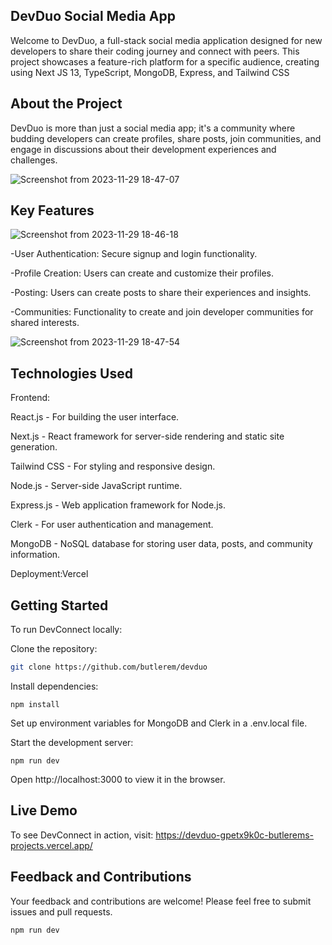 ## DevDuo Social Media App
Welcome to DevDuo, a full-stack social media application designed for new developers to share their coding journey and connect with peers. This project showcases a feature-rich platform for a specific audience, creating using Next JS 13, TypeScript, MongoDB, Express, and Tailwind CSS

## About the Project
DevDuo is more than just a social media app; it's a community where budding developers can create profiles, share posts, join communities, and engage in discussions about their development experiences and challenges.

![Screenshot from 2023-11-29 18-47-07](https://github.com/butlerem/devduo/assets/130527417/78a842c6-124b-4ba2-88b5-b16f9e940c88)

## Key Features

![Screenshot from 2023-11-29 18-46-18](https://github.com/butlerem/devduo/assets/130527417/9eb4085d-830e-4316-9b51-d5ed091e7aa8)

-User Authentication: Secure signup and login functionality.

-Profile Creation: Users can create and customize their profiles.

-Posting: Users can create posts to share their experiences and insights.

-Communities: Functionality to create and join developer communities for shared interests.

![Screenshot from 2023-11-29 18-47-54](https://github.com/butlerem/devduo/assets/130527417/ab262a15-fe15-457e-9988-785fdf822e20)

## Technologies Used

Frontend:

React.js - For building the user interface.

Next.js - React framework for server-side rendering and static site generation.

Tailwind CSS - For styling and responsive design.

Node.js - Server-side JavaScript runtime.

Express.js - Web application framework for Node.js.

Clerk - For user authentication and management.

MongoDB - NoSQL database for storing user data, posts, and community information.

Deployment:Vercel 

## Getting Started
To run DevConnect locally:

Clone the repository:

```bash
git clone https://github.com/butlerem/devduo
```
Install dependencies:

```npm install```

Set up environment variables for MongoDB and Clerk in a .env.local file.

Start the development server:

```npm run dev```

Open http://localhost:3000 to view it in the browser.

## Live Demo
To see DevConnect in action, visit: https://devduo-gpetx9k0c-butlerems-projects.vercel.app/

## Feedback and Contributions
Your feedback and contributions are welcome! Please feel free to submit issues and pull requests.

```bash
npm run dev
```
